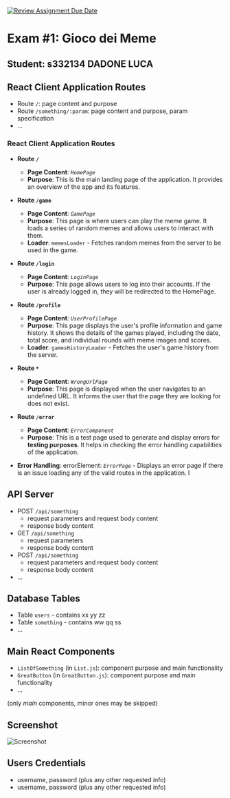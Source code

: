 [![Review Assignment Due Date](https://classroom.github.com/assets/deadline-readme-button-24ddc0f5d75046c5622901739e7c5dd533143b0c8e959d652212380cedb1ea36.svg)](https://classroom.github.com/a/J0Dv0VMM)
# Exam #1: Gioco dei Meme
## Student: s332134 DADONE LUCA 

## React Client Application Routes

- Route `/`: page content and purpose
- Route `/something/:param`: page content and purpose, param specification
- ...

### React Client Application Routes

- **Route `/`**
  - **Page Content**: *`HomePage`*
  - **Purpose**: This is the main landing page of the application. It provides an overview of the app and its features.

- **Route `/game`**
  - **Page Content**: *`GamePage`*
  - **Purpose**: This page is where users can play the meme game. It loads a series of random memes and allows users to interact with them.
  - **Loader**: `memesLoader` - Fetches random memes from the server to be used in the game.

- **Route `/login`**
  - **Page Content**: *`LoginPage`*
  - **Purpose**: This page allows users to log into their accounts. If the user is already logged in, they will be redirected to the HomePage.

- **Route `/profile`**
  - **Page Content**: *`UserProfilePage`*
  - **Purpose**: This page displays the user's profile information and game history. It shows the details of the games played, including the date, total score, and individual rounds with meme images and scores.
  - **Loader**: `gamesHistoryLoader` - Fetches the user's game history from the server.

- **Route `*`**
  - **Page Content**: *`WrongUrlPage`*
  - **Purpose**: This page is displayed when the user navigates to an undefined URL. It informs the user that the page they are looking for does not exist.

- **Route `/error`**
  - **Page Content**: *`ErrorComponent`*
  - **Purpose**: This is a test page used to generate and display errors for **testing purposes**. It helps in checking the error handling capabilities of the application.

- **Error Handling**: errorElement: *`ErrorPage`* - Displays an error page if there is an issue loading any of the valid routes in the application. I

## API Server

- POST `/api/something`
  - request parameters and request body content
  - response body content
- GET `/api/something`
  - request parameters
  - response body content
- POST `/api/something`
  - request parameters and request body content
  - response body content
- ...

## Database Tables

- Table `users` - contains xx yy zz
- Table `something` - contains ww qq ss
- ...

## Main React Components

- `ListOfSomething` (in `List.js`): component purpose and main functionality
- `GreatButton` (in `GreatButton.js`): component purpose and main functionality
- ...

(only _main_ components, minor ones may be skipped)

## Screenshot

![Screenshot](./img/screenshot.jpg)

## Users Credentials

- username, password (plus any other requested info)
- username, password (plus any other requested info)
